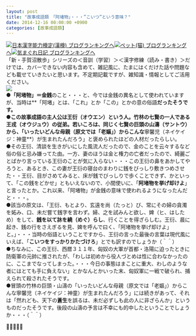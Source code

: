 ```yaml
---
layout: post
title: "故事成語類　「阿堵物」・・・”こいつ”という意味？"
date: 2014-12-16 00:00:00 +0900
categories: [故事成語類]
---
```


[![](/syuusyuu9701/assets/images/故事成語類-「阿堵物」・・・”こいつ”という意味？-br_c_3028_1.gif)](http://blog.with2.net/link.php?1659096:3028 "日本漢字能力検定(漢検) ブログランキングへ")[日本漢字能力検定(漢検) ブログランキングへ](http://blog.with2.net/link.php?1659096:3028)[![](/syuusyuu9701/assets/images/故事成語類-「阿堵物」・・・”こいつ”という意味？-br_c_1348_1.gif)](http://blog.with2.net/link.php?1659096:1348 "ペット(猫) ブログランキングへ")[ペット(猫) ブログランキングへ](http://blog.with2.net/link.php?1659096:1348)[![](/syuusyuu9701/assets/images/故事成語類-「阿堵物」・・・”こいつ”という意味？-br_c_9257_1.gif)](http://blog.with2.net/link.php?1659096:9257 "気まぐれ日記 ブログランキングへ")[気まぐれ日記 ブログランキングへ](http://blog.with2.net/link.php?1659096:9257)  
「新・手賀沼散歩」シリーズの＜音訓（学習）＞＜漢字修練（読み・書き）＞だけでは、カバーできない内容も含めて、雑記風に、たまにはくだけた話や問題なども載せていきたいと思います。不定期記載ですが、雑知識・情報としてご活用ください。  
![](/syuusyuu9701/assets/images/故事成語類-「阿堵物」・・・”こいつ”という意味？-c2c283ec4c6509ad158cb57037fb6189.png)  
**●「阿堵物」＝金銭**のこと・・・と、今では金銭の異名として使われていますが、当時は**「阿堵」とは、「これ」とか「この」とかの意の俗語**だったそうです。  
●この故事成語の主人公は王衍（オウエン）という人。竹林の七賢の一人である王戎（オウジュウ）の従弟。若いころは、同じく七賢の巨頭の山濤（サントウ）から、「いったいどんな母親（原文では「**老嫗**」）からこんな**寧馨児（ネイケイジ：神童**）が生まれたんだろう」と褒められたほどの人材だったらしい。  
●その王衍、清談を生きがいにした風流人だったので、金のことを云々するなど俗の俗と忌み嫌ってた由。一方、妻のほうは金と権力の亡者だったので、綺麗ごとばかり言っている王衍のことが気に入らない・・・この王衍の鼻をあかしてやろうと、あるとき、この妻が王衍の寝台のまわりに銭をびっしり敷きつめさせた・・王衍、目がさめてみると、床が銭でびっしりで歩くことできず、かといって、「この銭をどかせ」ともいえないので、小間使いに、「**阿堵物を挙げ却けよ**」と言ったとか。これ以来、「阿堵物」が金銭の意味で使われるようになったんだと・・・。  
●該当の原文は、「王衍、もとより、玄遠を尚（たっと）び、常にその婦の貪濁を妬み、口、未だ嘗て銭字を言わず。婦、之を試みんと欲し、婢（ヒ、はしため）をして、**銭を以て牀を繞（めぐ）らし**、行くことを得ざらしむ。王衍、晨に起き、銭の行をさえぎるを見、婢を呼んで曰く、「阿堵物を挙げ却けよ」と。」・・・当時の俗語ということですから、王衍の言った最後の言葉は現代風にいえば、「**こいつをすっかりかたづけろ**」とでも訳すのでしょうか（＾＾）  
●ちなみに、この王衍、西暦３１１年、匈奴の大軍が首都・洛陽に迫ったときに防衛軍の元帥に推されたが、「わしは初めから役人づとめは性に合わなかったのに、ここまでなってしまった。・・・今日の事態はまことに重大、わしのような者にはとても手に負えない」とかなんとかいった末、匈奴軍に一戦で破られ、捕えられて殺されたそうです。  
●冒頭の竹林の巨頭・山濤の「いったいどんな母親（原文では「老嫗」）からこんな寧馨児（ネイケイジ：神童）が生まれたんだろう」には続きがあって、それは「然れども、天下の**蒼生**を誤るは、未だ必ずしも此の人に非ざらんか」というものだったそうです。後段の山濤の予言は不幸にも的中したということでしょうか・・・（＾＾）  
  
👋👋👋👋👋  
　